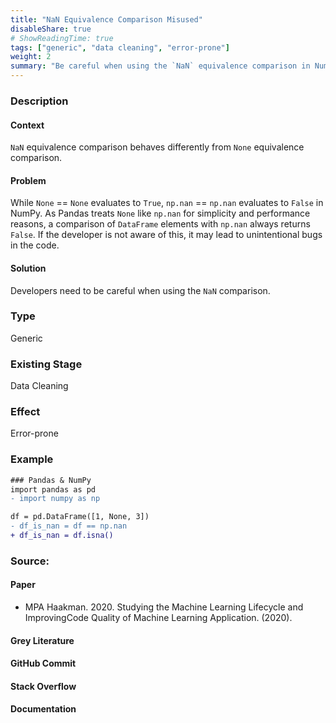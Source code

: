 ```yaml
---
title: "NaN Equivalence Comparison Misused"
disableShare: true
# ShowReadingTime: true
tags: ["generic", "data cleaning", "error-prone"]
weight: 2
summary: "Be careful when using the `NaN` equivalence comparison in NumPy and Pandas."
---
```


### Description

#### Context
`NaN` equivalence comparison behaves differently from `None` equivalence comparison.

#### Problem
While `None` == `None` evaluates to `True`, `np.nan` == `np.nan` evaluates to `False` in NumPy. As Pandas treats `None` like `np.nan` for simplicity and performance reasons, a comparison of `DataFrame` elements with `np.nan` always returns `False`. If the developer is not aware of this, it may lead to unintentional bugs in the code.

#### Solution
Developers need to be careful when using the `NaN` comparison.

### Type

Generic

### Existing Stage

Data Cleaning

### Effect

Error-prone

### Example

```diff
### Pandas & NumPy
import pandas as pd
- import numpy as np

df = pd.DataFrame([1, None, 3])
- df_is_nan = df == np.nan
+ df_is_nan = df.isna()
```

### Source:

#### Paper 
- MPA Haakman. 2020. Studying the Machine Learning Lifecycle and ImprovingCode Quality of Machine Learning Application. (2020).

#### Grey Literature

#### GitHub Commit

#### Stack Overflow

#### Documentation

